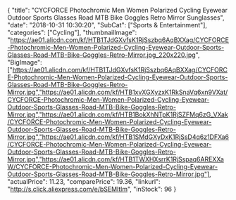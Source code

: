 {
	"title": "CYCFORCE Photochromic Men Women Polarized Cycling Eyewear Outdoor Sports Glasses Road MTB Bike Goggles Retro Mirror Sunglasses",
	"date": "2018-10-31 10:30:20",
	"SubCat": ["Sports & Entertainment"],
	"categories": ["Cycling"],
	"thumbnailImage": "https://ae01.alicdn.com/kf/HTB1TJdGXvfsK1RjSszbq6AqBXXag/CYCFORCE-Photochromic-Men-Women-Polarized-Cycling-Eyewear-Outdoor-Sports-Glasses-Road-MTB-Bike-Goggles-Retro-Mirror.jpg_220x220.jpg",
	"BigImage": ["https://ae01.alicdn.com/kf/HTB1TJdGXvfsK1RjSszbq6AqBXXag/CYCFORCE-Photochromic-Men-Women-Polarized-Cycling-Eyewear-Outdoor-Sports-Glasses-Road-MTB-Bike-Goggles-Retro-Mirror.jpg","https://ae01.alicdn.com/kf/HTB1xvXGXyzxK1RkSnaVq6xn9VXat/CYCFORCE-Photochromic-Men-Women-Polarized-Cycling-Eyewear-Outdoor-Sports-Glasses-Road-MTB-Bike-Goggles-Retro-Mirror.jpg","https://ae01.alicdn.com/kf/HTB1BokXhNTpK1RjSZFMq6zG_VXak/CYCFORCE-Photochromic-Men-Women-Polarized-Cycling-Eyewear-Outdoor-Sports-Glasses-Road-MTB-Bike-Goggles-Retro-Mirror.jpg","https://ae01.alicdn.com/kf/HTB1SMdGXyDxK1RjSsD4q6z1DFXa6/CYCFORCE-Photochromic-Men-Women-Polarized-Cycling-Eyewear-Outdoor-Sports-Glasses-Road-MTB-Bike-Goggles-Retro-Mirror.jpg","https://ae01.alicdn.com/kf/HTB1TWXHXsrrK1RjSspaq6AREXXaW/CYCFORCE-Photochromic-Men-Women-Polarized-Cycling-Eyewear-Outdoor-Sports-Glasses-Road-MTB-Bike-Goggles-Retro-Mirror.jpg"],
	"actualPrice": 11.23,
	"comparePrice": 19.36,
	"linkurl": "http://s.click.aliexpress.com/e/bSEMltlm",
	"inStock": 96
}
